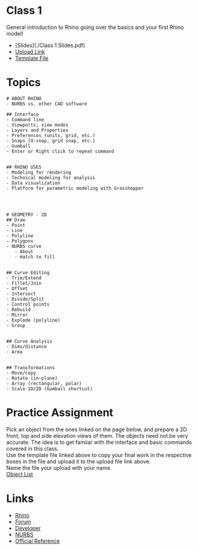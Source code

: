 # Class 1

General introduction to Rhino going over the basics and your first Rhino model!

- [Slides](./Class 1 Slides.pdf)
- [Upload Link](https://drive.google.com/open?id=1bRyTscp47BM0h30PAYehjH9gWycaLxeu)
- [Template File](./Intro_To_Rhino_Template.3dm)

# Topics
```
# ABOUT RHINO
- NURBS vs. other CAD software

## Interface
- Command line
- Viewports, view modes
- Layers and Properties
- Preferences (units, grid, etc.)
- Snaps (O-snap, grid snap, etc.)
- Gumball
- Enter or Right click to repeat command


## RHINO USES
- Modeling for rendering
- Technical modeling for analysis
- Data visualization
- Platform for parametric modeling with Grasshopper




# GEOMETRY - 2D
## Draw
- Point
- Line
- Polyline
- Polygons
- NURBS curve
   - About
   - Hatch to fill


## Curve Editing
- Trim/Extend
- Fillet/Join
- Offset
- Intersect
- Divide/Split
- Control points
- Rebuild
- Mirror
- Explode (polyline)
- Group


## Curve Analysis
- Dims/distance
- Area


## Transformations
- Move/copy
- Rotate (in-plane)
- Array (rectangular, polar)
- Scale 1D/2D (Gumball shortcut)
```

# Practice Assignment
Pick an object from the ones linked on the page below, and prepare a 2D front, top and side elevation views of them. The objects need not be very accurate. The idea is to get famiiar with the interface and basic commands covered in this class.  
Use the template file linked above to copy your final work in the respective boxes in the file and upload it to the upload file link above.  
Name the file your upload with your name.  
[Object List](./ref-objects.md)

# Links
- [Rhino](https://www.rhino3d.com/)
- [Forum](https://discourse.mcneel.com/)
- [Developer](https://developer.rhino3d.com/)
- [NURBS](https://en.wikipedia.org/wiki/Non-uniform_rational_B-spline#Example:_a_circle)
- [Official Reference](https://www.rhino3d.com/tutorials)

